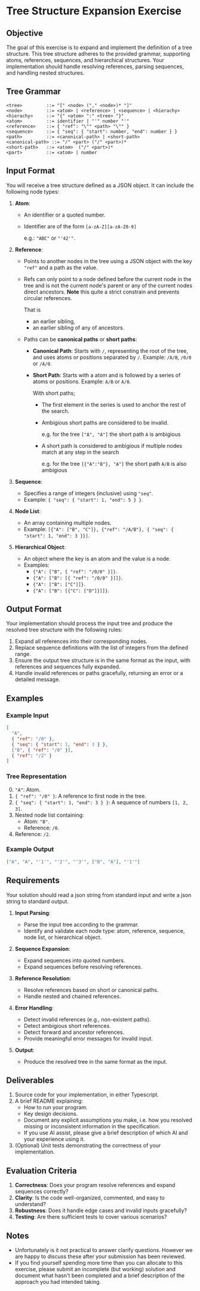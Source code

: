 # Tree Structure Expansion Exercise

## Objective

The goal of this exercise is to expand and implement the definition of a tree structure.
This tree structure adheres to the provided grammar, supporting atoms, references, sequences, and hierarchical structures.
Your implementation should handle resolving references, parsing sequences, and handling nested structures.

## Tree Grammar

```
<tree>         ::= "[" <node> ("," <node>)* "]"
<node>         ::= <atom> | <reference> | <sequence> | <hierachy>
<hierachy>     ::= "{" <atom> ":" <tree> "}"
<atom>         ::= identifier | "'" number "'"
<reference>    ::= { "ref": "\"" <path> "\"" }
<sequence>     ::= { "seq": { "start": number, "end": number } }
<path>         ::= <canonical-path> | <short-path>
<canonical-path> ::= "/" <part> ("/" <part>)*
<short-path>   ::= <atom>  ("/" <part>)*
<part>         ::= <atom> | number
```

## Input Format

You will receive a tree structure defined as a JSON object.
It can include the following node types:

1. **Atom**:

   - An identifier or a quoted number.
   - Identifier are of the form `[a-zA-Z][a-zA-Z0-9]`

     e.g.: `"ABC"` or `"'42'"`.

2. **Reference**:

   - Points to another nodes in the tree using a JSON object with the key `"ref"` and a path as the value.
   - Refs can only point to a node defined before the current node in the tree and is not the current node's parent or any of the current nodes direct ancestors. **Note** this quite a strict constrain and prevents circular references.

     That is

     - an earlier sibling,
     - an earlier sibling of any of ancestors.

   - Paths can be **canonical paths** or **short paths**:

     - **Canonical Path**: Starts with `/`, representing the root of the tree, and uses atoms or positions separated by `/`. Example: `/A/B`, `/0/0` or `/A/0`.
     - **Short Path**: Starts with a atom and is followed by a series of atoms or positions. Example: `A/B` or `A/0`.

       With short paths;

       - The first element in the series is used to anchor the rest of the search.
       - Ambigious short paths are considered to be invalid.

         e.g. for the tree `["A", "A"]` the short path `A` is ambigious

       - A short path is considered to ambigious if multiple nodes match at any step in the search

         e.g. for the tree `[{"A":"B"}, "A"]` the short path `A/B` is also ambigious

3. **Sequence**:

   - Specifies a range of integers (inclusive) using `"seq"`.
   - Example: `{ "seq": { "start": 1, "end": 5 } }`.

4. **Node List**:

   - An array containing multiple nodes.
   - Example: `[{"A": ["B", "C"]}, {"ref": "/A/B"}, { "seq": { "start": 1, "end": 3 }}]`.

5. **Hierarchical Object**:
   - An object where the key is an atom and the value is a node.
   - Examples:
     - `{"A": ["B", { "ref": "/0/0" }]}`.
     - `{"A": ["B": [{ "ref": "/0/0" }]]}`.
     - `{"A": ["B": ["C"]]}`.
     - `{"A": ["B": [{"C": ["D"]}]]}`.

## Output Format

Your implementation should process the input tree and produce the resolved tree structure with the following rules:

1. Expand all references into their corresponding nodes.
2. Replace sequence definitions with the list of integers from the defined range.
3. Ensure the output tree structure is in the same format as the input, with references and sequences fully expanded.
4. Handle invalid references or paths gracefully, returning an error or a detailed message.

## Examples

### Example Input

```json
[
  "A",
  { "ref": "/0" },
  { "seq": { "start": 1, "end": 3 } },
  ["B", { "ref": "/0" }],
  { "ref": "/2" }
]
```

### Tree Representation

0. `"A"`: Atom.
1. `{ "ref": "/0" }`: A reference to first node in the tree.
2. `{ "seq": { "start": 1, "end": 3 } }`: A sequence of numbers `[1, 2, 3]`.
3. Nested node list containing:
   - Atom: `"B"`.
   - Reference: `/0`.
4. Reference: `/2`.

### Example Output

```json
["A", "A", "'1'", "'2'", "'3'", ["B", "A"], "'1'"]
```

## Requirements

Your solution should read a json string from standard input and write a json string to standard output.

1. **Input Parsing**:

   - Parse the input tree according to the grammar.
   - Identify and validate each node type: atom, reference, sequence, node list, or hierarchical object.

2. **Sequence Expansion**:

   - Expand sequences into quoted numbers.
   - Expand sequences before resolving references.

3. **Reference Resolution**:

   - Resolve references based on short or canonical paths.
   - Handle nested and chained references.

4. **Error Handling**:

   - Detect invalid references (e.g., non-existent paths).
   - Detect ambigious short references.
   - Detect forward and ancestor references.
   - Provide meaningful error messages for invalid input.

5. **Output**:
   - Produce the resolved tree in the same format as the input.

## Deliverables

1. Source code for your implementation, in either Typescript.
2. A brief README explaining:
   - How to run your program.
   - Key design decisions.
   - Document any explicit assumptions you make,
     i.e. how you resolved missing or inconsistent information in the specification.
   - If you use AI assist, please give a brief description of which AI and your experience using it.
3. (Optional) Unit tests demonstrating the correctness of your implementation.

## Evaluation Criteria

1. **Correctness**: Does your program resolve references and expand sequences correctly?
2. **Clarity**: Is the code well-organized, commented, and easy to understand?
3. **Robustness**: Does it handle edge cases and invalid inputs gracefully?
4. **Testing**: Are there sufficient tests to cover various scenarios?

## Notes

- Unfortunately is it not practical to answer clarify questions.
  However we are happy to discuss these after your submission has been reviewed.
- If you find yourself spending more time than you can allocate to this exercise,
  please submit an incomplete (but working) solution and document what hasn't been completed and a brief description of the approach you had intended taking.
